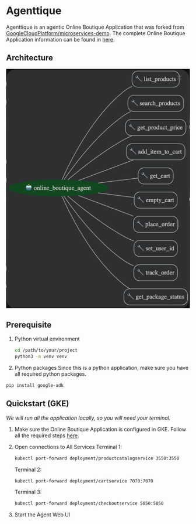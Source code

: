 # Agenttique

Agenttique is an agentic Online Boutique Application that was forked from [GoogleCloudPlatform/microservices-demo](https://github.com/GoogleCloudPlatform/microservices-demo).
The complete Online Boutique Application information  can be found in [here](https://github.com/GoogleCloudPlatform/microservices-demo/blob/main/README.md).

## Architecture
![Agenttique Architecture](./agenttique/agenttique-arch.png)

## Prerequisite
1. Python virtual environment
   ```sh
   cd /path/to/your/project
   python3 -m venv venv
   ```
2. Python packages
Since this is a python application, make sure you have all required python packages.
  ```sh
  pip install google-adk
  ```

## Quickstart (GKE)
*We will run all the application locally, so you will need your terminal.*

1. Make sure the Online Boutique Application is configured in GKE.
   Follow all the required steps [here](https://github.com/GoogleCloudPlatform/microservices-demo?tab=readme-ov-file#quickstart-gke).

2. Open connections to All Services
    Terminal 1:
    ```sh
    kubectl port-forward deployment/productcatalogservice 3550:3550
    ```

    Terminal 2:
    ```sh
    kubectl port-forward deployment/cartservice 7070:7070
    ```

    Terminal 3:
    ```sh
    kubectl port-forward deployment/checkoutservice 5050:5050
    ```

3. Start the Agent Web UI
<!-- <p align="center">
<img src="/src/frontend/static/icons/Hipster_HeroLogoMaroon.svg" width="300" alt="Online Boutique" />
</p> -->
<!-- 
![Continuous Integration](https://github.com/GoogleCloudPlatform/microservices-demo/workflows/Continuous%20Integration%20-%20Main/Release/badge.svg)

**Online Boutique** is a cloud-first microservices demo application.  The application is a
web-based e-commerce app where users can browse items, add them to the cart, and purchase them.

Google uses this application to demonstrate how developers can modernize enterprise applications using Google Cloud products, including: [Google Kubernetes Engine (GKE)](https://cloud.google.com/kubernetes-engine), [Cloud Service Mesh (CSM)](https://cloud.google.com/service-mesh), [gRPC](https://grpc.io/), [Cloud Operations](https://cloud.google.com/products/operations), [Spanner](https://cloud.google.com/spanner), [Memorystore](https://cloud.google.com/memorystore), [AlloyDB](https://cloud.google.com/alloydb), and [Gemini](https://ai.google.dev/). This application works on any Kubernetes cluster.

If you’re using this demo, please **★Star** this repository to show your interest!

**Note to Googlers:** Please fill out the form at [go/microservices-demo](http://go/microservices-demo).

## Architecture

**Online Boutique** is composed of 11 microservices written in different
languages that talk to each other over gRPC.

[![Architecture of
microservices](/docs/img/architecture-diagram.png)](/docs/img/architecture-diagram.png)

Find **Protocol Buffers Descriptions** at the [`./protos` directory](/protos).

| Service                                              | Language      | Description                                                                                                                       |
| ---------------------------------------------------- | ------------- | --------------------------------------------------------------------------------------------------------------------------------- |
| [frontend](/src/frontend)                           | Go            | Exposes an HTTP server to serve the website. Does not require signup/login and generates session IDs for all users automatically. |
| [cartservice](/src/cartservice)                     | C#            | Stores the items in the user's shopping cart in Redis and retrieves it.                                                           |
| [productcatalogservice](/src/productcatalogservice) | Go            | Provides the list of products from a JSON file and ability to search products and get individual products.                        |
| [currencyservice](/src/currencyservice)             | Node.js       | Converts one money amount to another currency. Uses real values fetched from European Central Bank. It's the highest QPS service. |
| [paymentservice](/src/paymentservice)               | Node.js       | Charges the given credit card info (mock) with the given amount and returns a transaction ID.                                     |
| [shippingservice](/src/shippingservice)             | Go            | Gives shipping cost estimates based on the shopping cart. Ships items to the given address (mock)                                 |
| [emailservice](/src/emailservice)                   | Python        | Sends users an order confirmation email (mock).                                                                                   |
| [checkoutservice](/src/checkoutservice)             | Go            | Retrieves user cart, prepares order and orchestrates the payment, shipping and the email notification.                            |
| [recommendationservice](/src/recommendationservice) | Python        | Recommends other products based on what's given in the cart.                                                                      |
| [adservice](/src/adservice)                         | Java          | Provides text ads based on given context words.                                                                                   |
| [loadgenerator](/src/loadgenerator)                 | Python/Locust | Continuously sends requests imitating realistic user shopping flows to the frontend.                                              |

## Screenshots

| Home Page                                                                                                         | Checkout Screen                                                                                                    |
| ----------------------------------------------------------------------------------------------------------------- | ------------------------------------------------------------------------------------------------------------------ |
| [![Screenshot of store homepage](/docs/img/online-boutique-frontend-1.png)](/docs/img/online-boutique-frontend-1.png) | [![Screenshot of checkout screen](/docs/img/online-boutique-frontend-2.png)](/docs/img/online-boutique-frontend-2.png) |

## Quickstart (GKE)

1. Ensure you have the following requirements:
   - [Google Cloud project](https://cloud.google.com/resource-manager/docs/creating-managing-projects#creating_a_project).
   - Shell environment with `gcloud`, `git`, and `kubectl`.

2. Clone the latest major version.

   ```sh
   git clone --depth 1 --branch v0 https://github.com/GoogleCloudPlatform/microservices-demo.git
   cd microservices-demo/
   ```

   The `--depth 1` argument skips downloading git history.

3. Set the Google Cloud project and region and ensure the Google Kubernetes Engine API is enabled.

   ```sh
   export PROJECT_ID=<PROJECT_ID>
   export REGION=us-central1
   gcloud services enable container.googleapis.com \
     --project=${PROJECT_ID}
   ```

   Substitute `<PROJECT_ID>` with the ID of your Google Cloud project.

4. Create a GKE cluster and get the credentials for it.

   ```sh
   gcloud container clusters create-auto online-boutique \
     --project=${PROJECT_ID} --region=${REGION}
   ```

   Creating the cluster may take a few minutes.

5. Deploy Online Boutique to the cluster.

   ```sh
   kubectl apply -f ./release/kubernetes-manifests.yaml
   ```

6. Wait for the pods to be ready.

   ```sh
   kubectl get pods
   ```

   After a few minutes, you should see the Pods in a `Running` state:

   ```
   NAME                                     READY   STATUS    RESTARTS   AGE
   adservice-76bdd69666-ckc5j               1/1     Running   0          2m58s
   cartservice-66d497c6b7-dp5jr             1/1     Running   0          2m59s
   checkoutservice-666c784bd6-4jd22         1/1     Running   0          3m1s
   currencyservice-5d5d496984-4jmd7         1/1     Running   0          2m59s
   emailservice-667457d9d6-75jcq            1/1     Running   0          3m2s
   frontend-6b8d69b9fb-wjqdg                1/1     Running   0          3m1s
   loadgenerator-665b5cd444-gwqdq           1/1     Running   0          3m
   paymentservice-68596d6dd6-bf6bv          1/1     Running   0          3m
   productcatalogservice-557d474574-888kr   1/1     Running   0          3m
   recommendationservice-69c56b74d4-7z8r5   1/1     Running   0          3m1s
   redis-cart-5f59546cdd-5jnqf              1/1     Running   0          2m58s
   shippingservice-6ccc89f8fd-v686r         1/1     Running   0          2m58s
   ```

7. Access the web frontend in a browser using the frontend's external IP.

   ```sh
   kubectl get service frontend-external | awk '{print $4}'
   ```

   Visit `http://EXTERNAL_IP` in a web browser to access your instance of Online Boutique.

8. Congrats! You've deployed the default Online Boutique. To deploy a different variation of Online Boutique (e.g., with Google Cloud Operations tracing, Istio, etc.), see [Deploy Online Boutique variations with Kustomize](#deploy-online-boutique-variations-with-kustomize).

9. Once you are done with it, delete the GKE cluster.

   ```sh
   gcloud container clusters delete online-boutique \
     --project=${PROJECT_ID} --region=${REGION}
   ```

   Deleting the cluster may take a few minutes.

## Additional deployment options

- **Terraform**: [See these instructions](/terraform) to learn how to deploy Online Boutique using [Terraform](https://www.terraform.io/intro).
- **Istio / Cloud Service Mesh**: [See these instructions](/kustomize/components/service-mesh-istio/README.md) to deploy Online Boutique alongside an Istio-backed service mesh.
- **Non-GKE clusters (Minikube, Kind, etc)**: See the [Development guide](/docs/development-guide.md) to learn how you can deploy Online Boutique on non-GKE clusters.
- **AI assistant using Gemini**: [See these instructions](/kustomize/components/shopping-assistant/README.md) to deploy a Gemini-powered AI assistant that suggests products to purchase based on an image.
- **And more**: The [`/kustomize` directory](/kustomize) contains instructions for customizing the deployment of Online Boutique with other variations.

## Documentation

- [Development](/docs/development-guide.md) to learn how to run and develop this app locally.

## Demos featuring Online Boutique

- [Platform Engineering in action: Deploy the Online Boutique sample apps with Score and Humanitec](https://medium.com/p/d99101001e69)
- [The new Kubernetes Gateway API with Istio and Anthos Service Mesh (ASM)](https://medium.com/p/9d64c7009cd)
- [Use Azure Redis Cache with the Online Boutique sample on AKS](https://medium.com/p/981bd98b53f8)
- [Sail Sharp, 8 tips to optimize and secure your .NET containers for Kubernetes](https://medium.com/p/c68ba253844a)
- [Deploy multi-region application with Anthos and Google cloud Spanner](https://medium.com/google-cloud/a2ea3493ed0)
- [Use Google Cloud Memorystore (Redis) with the Online Boutique sample on GKE](https://medium.com/p/82f7879a900d)
- [Use Helm to simplify the deployment of Online Boutique, with a Service Mesh, GitOps, and more!](https://medium.com/p/246119e46d53)
- [How to reduce microservices complexity with Apigee and Anthos Service Mesh](https://cloud.google.com/blog/products/application-modernization/api-management-and-service-mesh-go-together)
- [gRPC health probes with Kubernetes 1.24+](https://medium.com/p/b5bd26253a4c)
- [Use Google Cloud Spanner with the Online Boutique sample](https://medium.com/p/f7248e077339)
- [Seamlessly encrypt traffic from any apps in your Mesh to Memorystore (redis)](https://medium.com/google-cloud/64b71969318d)
- [Strengthen your app's security with Cloud Service Mesh and Anthos Config Management](https://cloud.google.com/service-mesh/docs/strengthen-app-security)
- [From edge to mesh: Exposing service mesh applications through GKE Ingress](https://cloud.google.com/architecture/exposing-service-mesh-apps-through-gke-ingress)
- [Take the first step toward SRE with Cloud Operations Sandbox](https://cloud.google.com/blog/products/operations/on-the-road-to-sre-with-cloud-operations-sandbox)
- [Deploying the Online Boutique sample application on Cloud Service Mesh](https://cloud.google.com/service-mesh/docs/onlineboutique-install-kpt)
- [Anthos Service Mesh Workshop: Lab Guide](https://codelabs.developers.google.com/codelabs/anthos-service-mesh-workshop)
- [KubeCon EU 2019 - Reinventing Networking: A Deep Dive into Istio's Multicluster Gateways - Steve Dake, Independent](https://youtu.be/-t2BfT59zJA?t=982)
- Google Cloud Next'18 SF
  - [Day 1 Keynote](https://youtu.be/vJ9OaAqfxo4?t=2416) showing GKE On-Prem
  - [Day 3 Keynote](https://youtu.be/JQPOPV_VH5w?t=815) showing Stackdriver
    APM (Tracing, Code Search, Profiler, Google Cloud Build)
  - [Introduction to Service Management with Istio](https://www.youtube.com/watch?v=wCJrdKdD6UM&feature=youtu.be&t=586)
- [Google Cloud Next'18 London – Keynote](https://youtu.be/nIq2pkNcfEI?t=3071)
  showing Stackdriver Incident Response Management
-->
